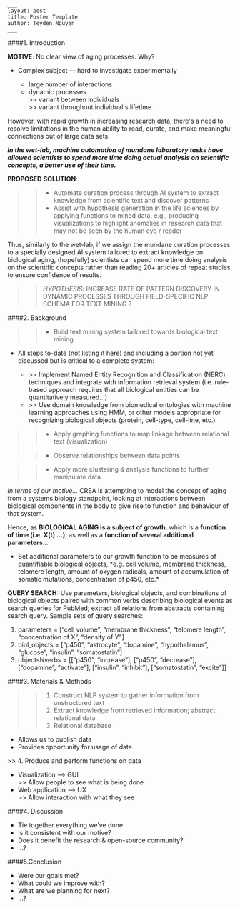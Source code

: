 

```
___
layout: post
title: Poster Template
author: Teyden Nguyen
___
```


####1. Introduction 

**MOTIVE**:  No clear view of aging processes. Why?
<ul>
<li>Complex subject — hard to investigate experimentally</li>
<ul>
<li>large number of interactions</li>
<li>dynamic processes</li>
	>> variant between individuals
	<br>>> variant throughout individual's lifetime
</ul>
</ul>

However, with rapid growth in increasing research data, there's a need to resolve limitations in the  human ability to read, curate, and make meaningful connections out of large data sets. 

***In the wet-lab, machine automation of mundane laboratory tasks have allowed scientists to spend more time doing actual analysis on scientific concepts, a better use of their time.***

**PROPOSED SOLUTION**:  
>> * Automate curation process through AI system to extract knowledge from scientific text and discover patterns
>> * Assist with hypothesis generation in the life sciences by applying functions to mined data, e.g., producing visualizations to highlight anomalies in research data that may not be seen by the human eye / reader


Thus, similarly to the wet-lab, if we assign the mundane curation processes to a specially designed AI system tailored to extract knowledge on biological aging, (hopefully) scientists can spend more time doing analysis on the scientific concepts rather than reading 20+ articles of repeat studies to ensure confidence of results. 


>> *HYPOTHESIS*: INCREASE RATE OF PATTERN DISCOVERY IN DYNAMIC PROCESSES THROUGH FIELD-SPECIFIC NLP SCHEMA FOR TEXT MINING ?


####2. Background

>> * Build text mining system tailored towards biological text mining

<ul><li>All steps to-date (not listing it here) and including a portion not yet discussed but is critical to a complete system:</li>
<ul><li> >> Implement Named Entity Recognition and Classification (NERC) techniques and integrate with information retrieval system (i.e. rule-based approach requires that all biological entities can be quantitatively measured...)</li>
<li> >> Use domain knowledge from biomedical ontologies with machine learning approaches using HMM, or other models appropriate for recognizing biological objects (protein, cell-type, cell-line, etc.)</li></ul>
</ul>

>> * Apply graphing functions to map linkage between relational text (visualization)

>> * Observe relationships between data points

>> * Apply more clustering & analysis functions to further manipulate data


*In terms of our motive…*
CREA is attempting to model the concept of aging from a systems biology standpoint, looking at interactions between biological components in the body to give rise to function and behaviour of that system.

Hence, as **BIOLOGICAL AGING is a subject of growth**, which is a **function of time (i.e. X(t) …)**, as well as a **function of several additional parameters**… 
<ul>
<li>Set additional parameters to our growth function to be measures of quantifiable biological objects, *e.g. cell volume, membrane thickness, telomere length, amount of oxygen radicals, amount of accumulation of somatic mutations, concentration of p450, etc.*</li>
</ul>

**QUERY SEARCH:** Use parameters, biological objects, and combinations of biological objects paired with common verbs describing biological events as search queries for PubMed; extract all relations from abstracts containing search query. Sample sets of query searches:

<ol>
<li>parameters = [“cell volume”, “membrane thickness”, “telomere length”, “concentration of X”, “density of Y"]</li>
<li>biol_objects = [“p450”, “astrocyte”, “dopamine”, “hypothalamus”, “glucose”, “insulin”, “somatostatin”]</li>
<li>objectsNverbs = [[“p450”, “increase”], [“p450”, “decrease”], [“dopamine”, “activate”], [“insulin”, “inhibit”], [“somatostatin”, “excite”]]</li>
</ol>


####3. Materials & Methods

>> 1. Construct NLP system to gather information from unstructured text
>> 2. Extract knowledge from retrieved information; abstract relational data
>> 3. Relational database

<ul> 
<li>Allows us to publish data</li>
<li>Provides opportunity for usage of data</li>
</ul>
>> 4. Produce and perform functions on data

<ul><li>Visualization --> GUI</li>
>> Allow people to see what is being done
<li>Web application --> UX</li>
>> Allow interaction with what they see</ul>


####4. Discussion
* Tie together everything we’ve done
* Is it consistent with our motive? 
* Does it benefit the research & open-source community? 
* ...?


####5.Conclusion
* Were our goals met? 
* What could we improve with? 
* What are we planning for next?
* ...?

